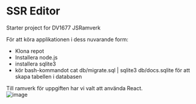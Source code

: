 # SSR Editor

Starter project for DV1677 JSRamverk

För att köra applikationen i dess nuvarande form:

* Klona repot
* Installera node.js
* installera sqlite3
* kör bash-kommandot cat db/migrate.sql | sqlite3 db/docs.sqlite för att skapa tabellen i databasen



Till ramverk för uppgiften har vi valt att använda React.
<br>
![image](https://github.com/user-attachments/assets/272a93bd-4e71-4827-b9cd-618fefdbe8bc)
